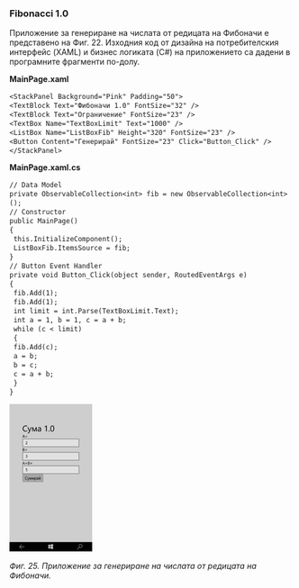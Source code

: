 ### Fibonacci 1.0



Приложение за генериране на числата от редицата на Фибоначи е представено на Фиг. 22. Изходния код от дизайна на потребителския интерфейс \(XAML\) и бизнес логиката \(C\#\) на приложението са дадени в програмните фрагменти по-долу.

**MainPage.xaml**

```
<StackPanel Background="Pink" Padding="50">
<TextBlock Text="Фибоначи 1.0" FontSize="32" />
<TextBlock Text="Ограничение" FontSize="23" />
<TextBox Name="TextBoxLimit" Text="1000" />
<ListBox Name="ListBoxFib" Height="320" FontSize="23" />
<Button Content="Генерирай" FontSize="23" Click="Button_Click" />
</StackPanel>
```

**MainPage.xaml.cs**

```
// Data Model
private ObservableCollection<int> fib = new ObservableCollection<int>();
// Constructor
public MainPage()
{
 this.InitializeComponent();
 ListBoxFib.ItemsSource = fib;
}
// Button Event Handler
private void Button_Click(object sender, RoutedEventArgs e)
{
 fib.Add(1);
 fib.Add(1);
 int limit = int.Parse(TextBoxLimit.Text);
 int a = 1, b = 1, c = a + b;
 while (c < limit)
 {
 fib.Add(c);
 a = b;
 b = c;
 c = a + b;
 }
}
```

![](/chapter1/25.png)

_Фиг. 25. Приложение за генериране на числата от редицата на Фибоначи._

